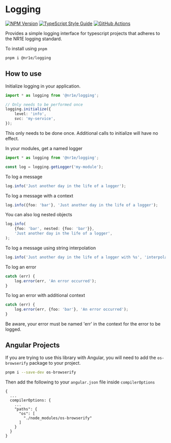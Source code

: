 # Logging

[![NPM Version][npm-image]][npm-url]
[![TypeScript Style Guide][gts-image]][gts-url]
[![GitHub Actions][github-image]][github-url]

Provides a simple logging interface for typescript projects that
adheres to the NR1E logging standard.

To install using `pnpm`

```bash
pnpm i @nr1e/logging
```

## How to use

Initialize logging in your application.

```typescript
import * as logging from '@nr1e/logging';

// Only needs to be performed once
logging.initialize({
    level: 'info',
    svc: 'my-service',
});
```

This only needs to be done once. Additional calls to initialize will have no effect.

In your modules, get a named logger

```typescript
import * as logging from '@nr1e/logging';

const log = logging.getLogger('my-module');
```

To log a message

```typescript
log.info('Just another day in the life of a logger');
```

To log a message with a context

```typescript
log.info({foo: 'bar'}, 'Just another day in the life of a logger');
```

You can also log nested objects

```typescript
log.info(
    {foo: 'bar', nested: {foo: 'bar'}},
    'Just another day in the life of a logger',
);
```

To log a message using string interpolation

```typescript
log.info('Just another day in the life of a logger with %s', 'interpolation');
```

To log an error

```typescript
catch (err) {
    log.error(err, 'An error occurred');
}
```

To log an error with additional context

```typescript
catch (err) {
    log.error(err, {foo: 'bar'}, 'An error occurred');
}
```

Be aware, your error must be named 'err' in the context for the error to be logged.

## Angular Projects

If you are trying to use this library with Angular, you will need to add the
`os-browserify` package to your project.

```bash
pnpm i --save-dev os-browserify
```

Then add the following to your `angular.json` file inside `compilerOptions`

```
{
  ...
  compilerOptions: {
    ...
    "paths": {
      "os": [
        "./node_modules/os-browserify"
      ]
    }
  }
}
```

[github-url]: https://github.com/nr1etech/logging-js/actions
[github-image]: https://github.com/nr1etech/logging-js/workflows/ci/badge.svg
[npm-url]: https://npmjs.org/package/@nr1e/logging-js
[npm-image]: https://img.shields.io/npm/v/@nre1/logging-js.svg
[gts-image]: https://img.shields.io/badge/code%20style-google-blueviolet.svg
[gts-url]: https://github.com/google/gts
